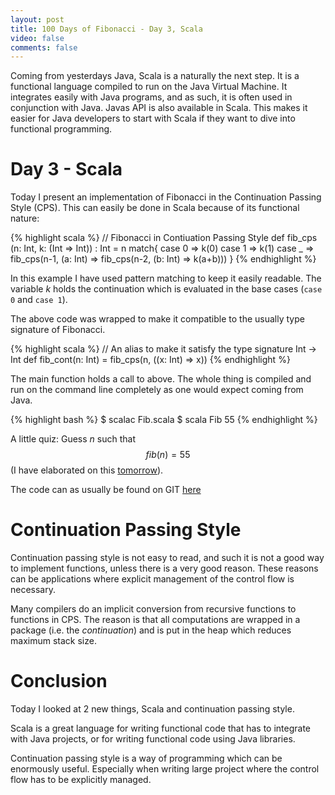 ```yaml
---
layout: post
title: 100 Days of Fibonacci - Day 3, Scala
video: false
comments: false
---
```


Coming from yesterdays Java, Scala is a naturally the next step. It is
a functional language compiled to run on the Java Virtual Machine.
It integrates easily with Java programs, and as such, it is often used
in conjunction with Java. Javas API is also available in Scala. This
makes it easier for Java developers to start with Scala if they
want to dive into functional programming.

# Day 3 - Scala
Today I present an implementation of Fibonacci in the Continuation Passing
Style (CPS). This can easily be done in Scala because of its functional
nature:

{% highlight scala %}
// Fibonacci in Contiuation Passing Style
def fib_cps (n: Int, k: (Int => Int)) : Int = n match{
    case 0 => k(0)
    case 1 => k(1)
    case _ => fib_cps(n-1, (a: Int) =>
        fib_cps(n-2, (b: Int) =>
            k(a+b)))
}
{% endhighlight %}

In this example I have used pattern matching to keep
it easily readable.
The variable _k_ holds the continuation which is evaluated
in the base cases (`case 0` and `case 1`).

The above code was wrapped to make it compatible to the
usually type signature of Fibonacci.

{% highlight scala %}
// An alias to make it satisfy the type signature Int -> Int
def fib_cont(n: Int) = fib_cps(n, ((x: Int) => x)) 
{% endhighlight %}

The main function holds a call to above. The whole thing is compiled
and run on the command line completely as one would expect coming
from Java.

{% highlight bash %}
$ scalac Fib.scala 
$ scala Fib
55
{% endhighlight %}

A little quiz: Guess _n_ such that $$ fib(n) = 55 $$ (I have elaborated on this
[tomorrow](/100-days-of-fibonacci-day-4-prolog/)).

The code can as usually be found on GIT
[here](https://github.com/madsbuch/snippets/blob/master/fibonacci/Fib.scala)

# Continuation Passing Style
Continuation passing style is not easy to read, and such it is not a good way
to implement functions, unless there is a very good reason. These reasons
can be applications where explicit management of the control flow is
necessary.

Many compilers do an implicit conversion from recursive functions to
functions in CPS. The reason is that all computations are wrapped in a
package (i.e. the _continuation_) and is put in the heap which reduces
maximum stack size.

# Conclusion
Today I looked at 2 new things, Scala and continuation passing style.

Scala is a great language for writing functional code that has to
integrate with Java projects, or for writing functional code using
Java libraries.

Continuation passing style is a way of programming which can be enormously
useful. Especially when writing large project where the control flow has
to be explicitly managed.

